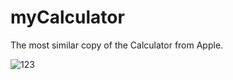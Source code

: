 # myCalculator
The most similar copy of the Calculator from Apple.

![123](https://user-images.githubusercontent.com/27446881/30277568-7c7c4502-9708-11e7-8832-287510d7ea6a.jpeg)
